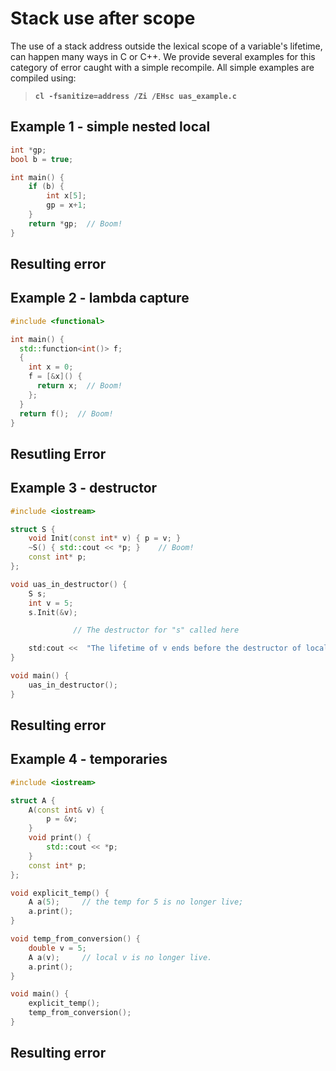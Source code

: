 # Stack use after scope

The use of a stack address outside the lexical scope of a variable's lifetime, can happen many ways in C or C++.  We provide several examples for this category of error caught with a simple recompile. All simple examples are compiled using:
>  **`cl -fsanitize=address /Zi /EHsc uas_example.c`**

## Example 1 - simple nested local

```cpp
int *gp;
bool b = true;

int main() {
    if (b) {
        int x[5];
        gp = x+1;
    }
    return *gp;  // Boom!
}
```
## Resulting error

## Example 2 - lambda capture
```cpp
#include <functional>

int main() {
  std::function<int()> f;
  {
    int x = 0;
    f = [&x]() {
      return x;  // Boom!
    };
  }
  return f();  // Boom!
}
```
## Resutling Error

## Example 3 - destructor

```cpp
#include <iostream>

struct S {
    void Init(const int* v) { p = v; }
    ~S() { std::cout << *p; }    // Boom!
    const int* p;
};

void uas_in_destructor() {
    S s;
    int v = 5;
    s.Init(&v);

              // The destructor for "s" called here

    std:cout <<  "The lifetime of v ends before the destructor of local s is called by compiler";
}

void main() {
    uas_in_destructor();
}
```
## Resulting error

## Example 4 - temporaries
```cpp
#include <iostream>

struct A {
    A(const int& v) {
        p = &v;
    }
    void print() {
        std::cout << *p;
    }
    const int* p;
};

void explicit_temp() {
    A a(5);     // the temp for 5 is no longer live;
    a.print();
}

void temp_from_conversion() {
    double v = 5;
    A a(v);     // local v is no longer live.
    a.print();
}

void main() {
    explicit_temp();
    temp_from_conversion(); 
}
```
## Resulting error